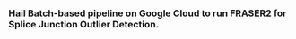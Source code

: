 ### Hail Batch-based pipeline on Google Cloud to run FRASER2 for Splice Junction Outlier Detection.
